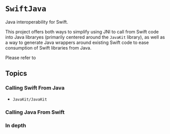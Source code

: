 # ``SwiftJava``

Java interoperability for Swift. 

This project offers both ways to simplify using JNI to call from Swift code into Java libraryes (primarily centered around the `JavaKit` library),
as well as a way to generate Java wrappers around existing Swift code to ease consumption of Swift libraries from Java.

Please refer to 

## Topics

### Calling Swift From Java

- ``JavaKit/JavaKit``

### Calling Java From Swift

### In depth
